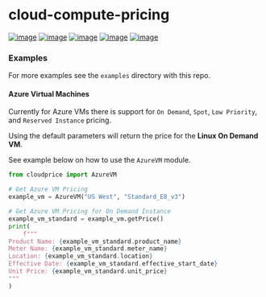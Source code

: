 # cloud-compute-pricing
[![image](https://img.shields.io/pypi/v/geodemo.svg)](https://pypi.org/project/cloudprice/)
[![image](https://pepy.tech/badge/cloudprice)](https://pepy.tech/project/geodemo)
[![image](https://github.com/guanjieshen/cloud-compute-pricing/workflows/docs/badge.svg)](https://geodemo.gishub.org)
[![image](https://github.com/guanjieshen/cloud-compute-pricing/workflows/build/badge.svg)](https://github.com/giswqs/geodemo/actions?query=workflow%3Abuild)
[![image](https://img.shields.io/badge/License-MIT-yellow.svg)](https://opensource.org/licenses/MIT)

### Examples
For more examples see the `examples` directory with this repo.

#### Azure Virtual Machines
Currently for Azure VMs there is support for `On Demand`, `Spot`, `Low Priority`, and `Reserved Instance` pricing. 

Using the default parameters will return the price for the __Linux On Demand VM__.

See example below on how to use the `AzureVM` module. 

```python
from cloudprice import AzureVM

# Get Azure VM Pricing
example_vm = AzureVM("US West", "Standard_E8_v3")

# Get Azure VM Pricing for On Demand Instance
example_vm_standard = example_vm.getPrice()
print(
    f"""
Product Name: {example_vm_standard.product_name}
Meter Name: {example_vm_standard.meter_name}
Location: {example_vm_standard.location}
Effective Date: {example_vm_standard.effective_start_date}
Unit Price: {example_vm_standard.unit_price}
"""
)

```